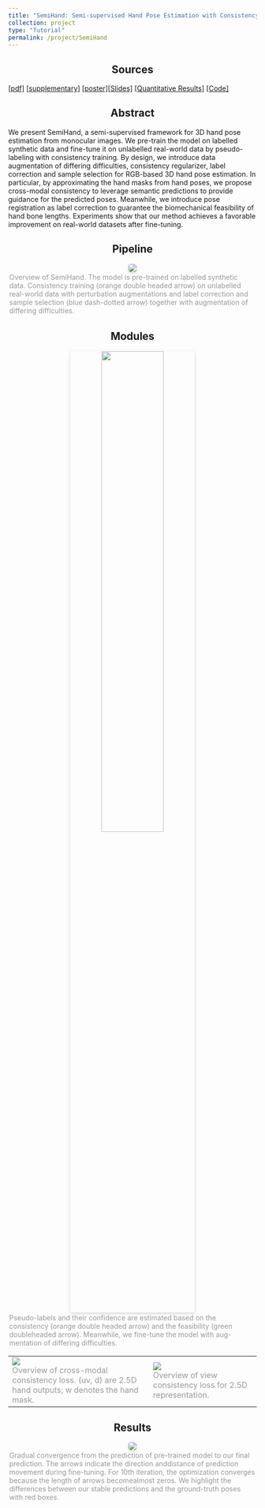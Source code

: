 ```yaml
---
title: "SemiHand: Semi-supervised Hand Pose Estimation with Consistency"
collection: project
type: "Tutorial"
permalink: /project/SemiHand
---
```




<div align='center' ><h2>Sources</h2></div>

[[pdf\]]() [[supplementary\]]() [[poster\]]()[[Slides\]]() [[Quantitative Results\]]() [[Code\]]()



<div align='center' ><h2>Abstract</h2></div>

We present SemiHand, a semi-supervised framework for 3D hand pose
estimation from monocular images. We pre-train the model on labelled synthetic data and fine-tune it on unlabelled real-world data by pseudo-labeling with consistency training. 
By design, we introduce data augmentation of differing difficulties, consistency regularizer, label correction and sample selection for RGB-based 3D hand pose estimation.
In particular, by approximating the hand masks from hand poses, we propose cross-modal consistency to leverage semantic predictions to provide guidance for the predicted poses. Meanwhile, we introduce pose registration as label correction to guarantee the biomechanical feasibility of hand bone lengths. Experiments show that our method achieves a favorable improvement on real-world datasets after fine-tuning.





<div align='center' ><h2>Pipeline</h2></div>

<center>    <img style="border-radius: 0.3125em;    box-shadow: 0 2px 4px 0 rgba(34,36,38,.12),0 2px 10px 0 rgba(34,36,38,.08);"     src="https://www.mu4yang.com/files/project/semihand/pipeline.jpg">    <br>    <div style="color:orange;  display: inline-block;    color: #999;    padding: 2px;"><div align='left' >Overview of SemiHand. The model is pre-trained on labelled synthetic data. Consistency training (orange double headed arrow) on unlabelled real-world data with perturbation augmentations and label correction and sample selection (blue dash-dotted arrow) together with augmentation of differing difficulties.</div></div> </center>





<div align='center' ><h2>Modules</h2></div>

<center>    <img style="border-radius: 0.3125em;    box-shadow: 0 2px 4px 0 rgba(34,36,38,.12),0 2px 10px 0 rgba(34,36,38,.08);"     src="https://www.mu4yang.com/files/project/semihand/teaser.jpg" height="50%" width="50%">    <br>    <div style="color:orange;   display: inline-block;    color: #999;    padding: 2px;"><div align='left' >Pseudo-labels and their  confidence  are  estimated based on the  consistency  (orange double headed arrow) and the feasibility (green doubleheaded arrow).  Meanwhile, we fine-tune the model with aug-mentation of differing difficulties.</div></div> </center>



<table style="margin-left: auto; margin-right: auto;" frame=void rules=none>
    <tr>
        <td>
            <img src="https://www.mu4yang.com/files/project/semihand/ccloss.jpg" >    <br>    <div style="color:orange;   display: inline-block;    color: #999;  "><div align='left' >Overview of cross-modal consistency loss. (uv, d) are 2.5D hand outputs; w denotes the hand mask.</div></div>
        </td>
        <td>
        <img src="https://www.mu4yang.com/files/project/semihand/vcloss.jpg" >    <br>    <div style="color:orange;   display: inline-block;    color: #999; "><div align='left' >Overview of view consistency loss for 2.5D representation.</div></div>
        </td>
    </tr>
</table>






<div align='center' ><h2>Results</h2></div>

<center>    <img style="border-radius: 0.3125em;    box-shadow: 0 2px 4px 0 rgba(34,36,38,.12),0 2px 10px 0 rgba(34,36,38,.08);"     src="https://www.mu4yang.com/files/project/semihand/convergence.png">    <br>    <div style="color:orange;   display: inline-block;    color: #999;    padding: 2px;"><div align='left' >Gradual convergence from the prediction of pre-trained model to our final prediction.  The arrows indicate the direction anddistance of prediction movement during fine-tuning.  For 10th iteration, the optimization converges because the length of arrows becomealmost zeros. We highlight the differences between our stable predictions and the ground-truth poses with red boxes.</div></div> </center>



